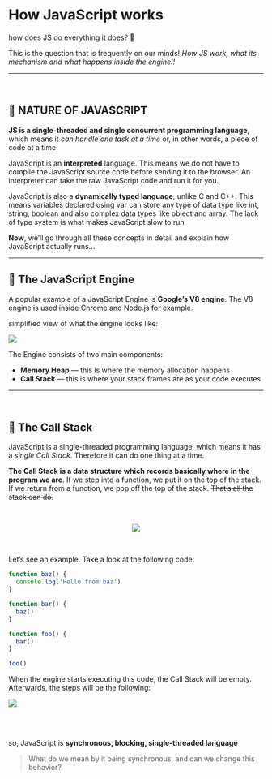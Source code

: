 # How JavaScript works

how does JS do everything it does? 🤔

This is the question that is frequently on our minds! *How JS work, what its mechanism and what happens inside the engine!!*

---

<br>

## 📍 NATURE OF JAVASCRIPT

**JS is a single-threaded and single concurrent programming language**, which means it *can handle one task at a time* or, in other words, a piece of code at a time

JavaScript is an **interpreted** language. This means we do not have to compile the JavaScript source code before sending it to the browser. An interpreter can take the raw JavaScript code and run it for you.

JavaScript is also a **dynamically typed language**, unlike C and C++. This means variables declared using var can store any type of data type like int, string, boolean and also complex data types like object and array.
The lack of type system is what makes JavaScript slow to run



**Now**,  we’ll go through all these concepts in detail and explain how JavaScript actually runs...

---

## 📍 The JavaScript Engine

A popular example of a JavaScript Engine is **Google’s V8 engine**. The V8 engine is used inside Chrome and Node.js for example. 

simplified view of what the engine looks like:

![](https://miro.medium.com/max/1400/1*OnH_DlbNAPvB9KLxUCyMsA.png)

The Engine consists of two main components:
* **Memory Heap** — this is where the memory allocation happens
* **Call Stack** — this is where your stack frames are as your code executes

---

<br>

## 📍 The Call Stack

JavaScript is a single-threaded programming language, which means it has a *single Call Stack*. Therefore it can do one thing at a time.

**The Call Stack is a data structure which records basically where in the program we are**. If we step into a function, we put it on the top of the stack. If we return from a function, we pop off the top of the stack. ~~That’s all the stack can do.~~

<br>

<p align="center">
  <img src="https://i.imgur.com/vDMw9eS.gif"/>
</p>

<br>

Let’s see an example. Take a look at the following code:

```js
function baz() {
  console.log('Hello from baz')
}

function bar() {
  baz()
}

function foo() {
  bar()
}

foo()
```

When the engine starts executing this code, the Call Stack will be empty. Afterwards, the steps will be the following:

![](https://cdn-images-1.medium.com/max/1600/1*rRoLpv-Zrmpa-srNhwlbvA.gif)


<br>
<br>

*so*, JavaScript is **synchronous, blocking, single-threaded language**

> What do we mean by it being synchronous, and can we change this behavior?

